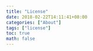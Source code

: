 ```yaml
---
title: "License"
date: 2018-02-22T14:11:41+08:00
categories: ["About"]
tags: ["license"]
toc: true
math: false
---
```

